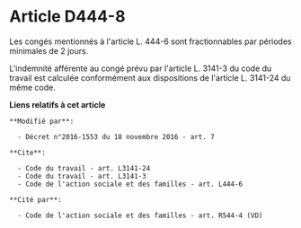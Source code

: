 # Article D444-8

Les congés mentionnés à l'article L. 444-6 sont fractionnables par périodes minimales de 2 jours. 

L'indemnité afférente au congé prévu par l'article L. 3141-3 du code du travail est calculée conformément aux dispositions de
l'article L. 3141-24 du même code.

**Liens relatifs à cet article**

	**Modifié par**:

	  - Décret n°2016-1553 du 18 novembre 2016 - art. 7

	**Cite**:

	  - Code du travail - art. L3141-24
	  - Code du travail - art. L3141-3
	  - Code de l'action sociale et des familles - art. L444-6

	**Cité par**:

	  - Code de l'action sociale et des familles - art. R544-4 (VD)
